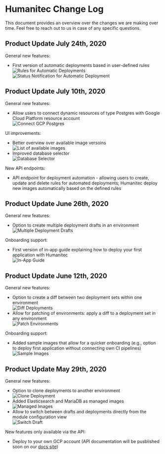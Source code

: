 # Humanitec Change Log

This document provides an overview over the changes we are making over time. Feel free to reach out to us in case of any specific questions.

## Product Update July 24th, 2020

General new features:

- First version of automatic deployments based in user-defined rules<br>
![Rules for Automatic Deployments](_assets/images/2020-07-24_Automatic_Deyploments_Rules.png)<br>
![Status Notification for Automatic Deployment](_assets/images/2020-07-24_Automatic_Deployments_Notification.png)

## Product Update July 10th, 2020

General new features:

- Allow users to connect dynamic resources of type Postgres with Google Cloud Platform resource account<br>
![Connect GCP Postgres](_assets/images/2020-07-10_Connect_GCP_Postgres.png)

UI improvements:

- Better overview over available image versoins<br>
![List of available images](_assets/images/2020-07-10_Available_Images.png)
- Improved database selector<br>
![Database Selector](_assets/images/2020-07-10_Database_Selector.png)

New API endpoints:

- API endpoint for deployment automation - allowing users to create, update and delete rules for automated deployments; Humanitec deploy new images automatically based on the defined rules

## Product Update June 26th, 2020

General new features:

- Option to create multiple deployment drafts in an environment<br>
![Multiple Deployment Drafts](_assets/images/2020-06-26_Multiple_Deployment_Drafts.png)

Onboarding support:

- First version of in-app guide explaining how to deploy your first application with Humanitec<br>
![In-App Guide](_assets/images/2020-06-26_In-App_Guide.png)

## Product Update June 12th, 2020

General new features:

- Option to create a diff between two deployment sets within one environment<br>
![Diff Deployments](_assets/images/2020-06-12_Diff_Deployments.png)
- Allow for patching of environments: apply a diff to a deployment set in any environment<br>
![Patch Environments](_assets/images/2020-06-12_Patch_Environments.png)

Onboarding support:

- Added sample images that allow for a quicker onboarding (e.g., option to deploy first application without connecting own CI pipelines)<br>
![Sample Images](_assets/images/2020-06-12_Sample_Images.png)

## Product Update May 29th, 2020

General new features:

- Option to clone deployments to another environment<br>
![Clone Deployment](_assets/images/2020-05-29_Clone_Deployment.png)
- Added Elasticsearch and MariaDB as managed images<br>
![Managed Images](_assets/images/2020-05-29_Managed_Images.png)
- Allow to switch between drafts and deployments directly from the module configuration view<br>
![Switch Draft](_assets/images/2020-05-29_Switch_Draft.png)

New features only available via the API:

- Deploy to your own GCP account (API documentation will be pusblished soon on our [docs site](https://docs.humanitec.com))